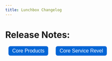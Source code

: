 ```yaml
---
title: Lunchbox Changelog
---
```


<h1>Release Notes:</h1>

<div class="tab-buttons">
  <button onclick="showTab('core-products')">Core Products</button>
  <button onclick="showTab('core-service-revel')">Core Service Revel</button>
</div>

<div id="core-products" class="tab" markdown="1">
{% include_relative changelogs/core-products.md %}
</div>

<div id="core-service-revel" class="tab" markdown="1">
{% include_relative changelogs/core-service-revel.md %}
</div>

<script>
function showTab(id) {
  document.querySelectorAll('.tab').forEach(t => t.style.display = 'none');
  document.getElementById(id).style.display = 'block';
}
// Optional: Set default tab on load
window.onload = () => showTab('core-products');
</script>

<style>
.tab { display: none; }
.tab-buttons button {
  margin: 0 10px;
  padding: 6px 12px;
  font-size: 16px;
  border-radius: 6px;
  border: none;
  background: #0366d6;
  color: white;
  cursor: pointer;
}
.tab-buttons button:hover {
  background: #024ea2;
}
</style>
